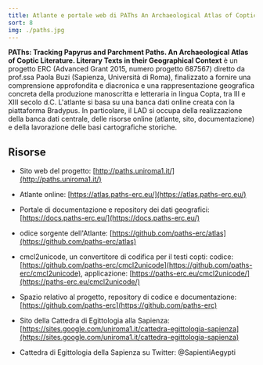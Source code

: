 ```yaml
---
title: Atlante e portale web di PAThs An Archaeological Atlas of Coptic Literature (dir. Paola Buzi, Sapienza)
sort: 8
img: ./paths.jpg
---
```


**PAThs: Tracking Papyrus and Parchment Paths. An Archaeological Atlas of Coptic Literature. Literary Texts in their Geographical Context** è un progetto ERC (Advanced Grant 2015, numero progetto  687567) diretto da prof.ssa Paola Buzi (Sapienza, Università di Roma), finalizzato a fornire una comprensione approfondita e diacronica e una rappresentazione geografica concreta della produzione manoscritta e letteraria in lingua Copta, tra III e XIII secolo d.C. L'atlante si basa su una banca dati online creata con la piattaforma Bradypus. In particolare, il LAD si occupa della realizzazione della banca dati centrale, delle risorse online (atlante, sito, documentazione) e della lavorazione delle basi cartografiche storiche.

## Risorse

- Sito web del progetto: [http://paths.uniroma1.it/](http://paths.uniroma1.it/)

- Atlante online: [https://atlas.paths-erc.eu/](https://atlas.paths-erc.eu/)

- Portale di documentazione e repository dei dati geografici: [https://docs.paths-erc.eu/](https://docs.paths-erc.eu/)

- odice sorgente dell'Atlante: [https://github.com/paths-erc/atlas](https://github.com/paths-erc/atlas)

- cmcl2unicode, un convertitore di codifica per il testi copti: codice: [https://github.com/paths-erc/cmcl2unicode](https://github.com/paths-erc/cmcl2unicode), applicazione: [https://paths-erc.eu/cmcl2unicode/](https://paths-erc.eu/cmcl2unicode/)

- Spazio relativo al progetto, repository di codice e documentazione: [https://github.com/paths-erc](https://github.com/paths-erc)

- Sito della Cattedra di Egittologia alla Sapienza: [https://sites.google.com/uniroma1.it/cattedra-egittologia-sapienza](https://sites.google.com/uniroma1.it/cattedra-egittologia-sapienza)

- Cattedra di Egittologia della Sapienza su Twitter: @SapientiAegypti
